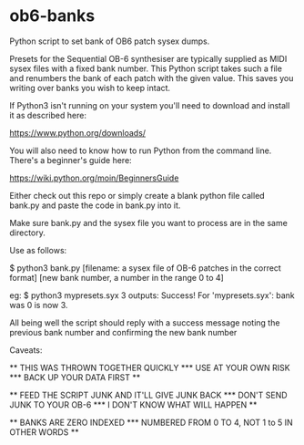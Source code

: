 # ob6-banks
Python script to set bank of OB6 patch sysex dumps.

Presets for the Sequential OB-6 synthesiser are typically supplied as MIDI sysex files with a fixed bank number. This Python script takes such a file and renumbers the bank of each patch with the given value. This saves you writing over banks you wish to keep intact.

If Python3 isn't running on your system you'll need to download and install it as described here:

https://www.python.org/downloads/

You will also need to know how to run Python from the command line. There's a beginner's guide here:

https://wiki.python.org/moin/BeginnersGuide

Either check out this repo or simply create a blank python file called bank.py and paste the code in bank.py into it.

Make sure bank.py and the sysex file you want to process are in the same directory.

Use as follows:

$ python3 bank.py [filename: a sysex file of OB-6 patches in the correct format] [new bank number, a number in the range 0 to 4]

eg: $ python3 mypresets.syx 3
outputs:
Success!
For 'mypresets.syx': bank was 0 is now 3.

All being well the script should reply with a success message noting the previous bank number and confirming the new bank number

Caveats:

** THIS WAS THROWN TOGETHER QUICKLY *** USE AT YOUR OWN RISK *** BACK UP YOUR DATA FIRST **

** FEED THE SCRIPT JUNK AND IT'LL GIVE JUNK BACK *** DON'T SEND JUNK TO YOUR OB-6 *** I DON'T KNOW WHAT WILL HAPPEN **

** BANKS ARE ZERO INDEXED *** NUMBERED FROM 0 TO 4, NOT 1 to 5 IN OTHER WORDS **
